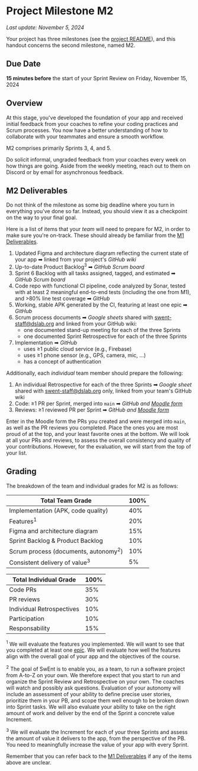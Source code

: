 # Project Milestone M2

_Last update: November 5, 2024_

Your project has three milestones (see the [project README](./README.md)), and this handout concerns the second milestone, named M2.

## Due Date

__15 minutes before__ the start of your Sprint Review on Friday, November 15, 2024

## Overview
At this stage, you've developed the foundation of your app and received initial feedback from your coaches to refine your coding practices and Scrum processes.
You now have a better understanding of how to collaborate with your teammates and ensure a smooth workflow.

M2 comprises primarily Sprints 3, 4, and 5. 

Do solicit informal, ungraded feedback from your coaches every week on how things are going. 
Aside from the weekly meeting, reach out to them on Discord or by email for asynchronous feedback.

## M2 Deliverables

Do not think of the milestone as some big deadline where you turn in everything you've done so far.
Instead, you should view it as a checkpoint on the way to your final goal.

Here is a list of items that your _team_ will need to prepare for M2, in order to make sure you're on-track.
These should already be familiar from the [M1 Deliverables](https://github.com/swent-epfl/public/blob/main/project/M1.md).


1. Updated Figma and architecture diagram reflecting the current state of your app ➡︎ linked from your project's _GitHub wiki_
2. Up-to-date Product Backlog<sup>3</sup> ➡︎ _GitHub Scrum board_
3. Sprint 6 Backlog with all tasks assigned, tagged, and estimated ➡︎ _GitHub Scrum board_
4. Code repo with functional CI pipeline, code analyzed by Sonar, tested with at least 2 meaningful end-to-end tests (including the one from M1), and >80% line test coverage ➡︎ _GitHub_
5. Working, stable APK generated by the CI, featuring at least one epic ➡︎ _GitHub_
6. Scrum process documents ➡︎ _Google sheets_ shared with swent-staff@dslab.org and linked from your GitHub wiki:
   - one documented stand-up meeting for each of the three Sprints
   - one documented Sprint Retrospective for each of the three Sprints
7. Implementation ➡︎ _GitHub_
   - uses ≥1 public cloud service (e.g., Firebase)
   - uses ≥1 phone sensor (e.g., GPS, camera, mic, ...)
   - has a concept of authentication

Additionally, each _individual_ team member should prepare the following:

1. An individual Retrospective for each of the three Sprints ➡︎ _Google sheet_ shared with swent-staff@dslab.org only, linked from your team's GitHub wiki
2. Code: ≥1 PR per Sprint, merged into `main`  ➡︎ _GitHub and [Moodle form](https://moodle.epfl.ch/mod/questionnaire/view.php?id=1312161)_
3. Reviews: ≥1 reviewed PR per Sprint ➡︎ _GitHub and [Moodle form](https://moodle.epfl.ch/mod/questionnaire/view.php?id=1312161)_

Enter in the Moodle form the PRs you created and were merged into `main`, as well as the PR reviews you completed.
Place the ones you are most proud of at the top, and your least favorite ones at the bottom.
We will look at all your PRs and reviews, to assess the overall consistency and quality of your contributions.
However, for the evaluation, we will start from the top of your list.

## Grading

The breakdown of the team and individual grades for M2 is as follows:

| **Total Team Grade**                            | **100%** |
|-------------------------------------------------|----------|
| Implementation (APK, code quality)              |   40%    |
| Features<sup>1</sup>                            |   20%    |
| Figma and architecture diagram                  |   15%    |
| Sprint Backlog & Product Backlog                |   10%    |
| Scrum process (documents, autonomy<sup>2</sup>) |   10%    |
| Consistent delivery of value<sup>3</sup>        |   5%     |

| **Total Individual Grade**   | **100%** |
|------------------------------|----------|
| Code PRs                     |   35%    |
| PR reviews                   |   30%    |
| Individual Retrospectives    |   10%    |
| Participation                |   10%    |
| Responsability               |   15%    |

<sup>1</sup>
We will evaluate the features you implemented.
We will want to see that you completed at least one [epic](https://www.youtube.com/watch?v=pH4d5dYxSRM).
We will evaluate how well the features align with the overall goal of your app and the objectives of the course.

<sup>2</sup>
The goal of SwEnt is to enable you, as a team, to run a software project from A-to-Z on your own.
We therefore expect that you start to run and organize the Sprint Review and Retrospective on your own.
The coaches will watch and possibly ask questions.
Evaluation of your autonomy will include an assessment of your ability to define precise user stories, prioritize them in your PB, and scope them well enough to be broken down into Sprint tasks.
We will also evaluate your ability to take on the right amount of work and deliver by the end of the Sprint a concrete value Increment.

<sup>3</sup>
We will evaluate the Increment for each of your three Sprints and assess the amount of value it delivers to the app, from the perspective of the PB. You need to meaningfully increase the value of your app with every Sprint.

Remember that you can refer back to the [M1 Deliverables](https://github.com/swent-epfl/public/blob/main/project/M1.md) if any of the items above are unclear.
